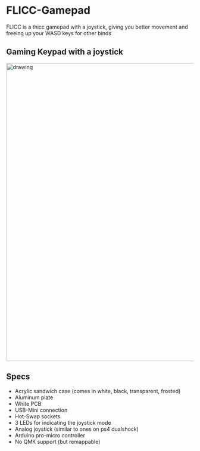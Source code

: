 # FLICC-Gamepad

FLICC is a thicc gamepad with a joystick, giving you better movement and freeing up your WASD keys for other binds


## Gaming Keypad with a joystick
<img src="https://i.imgur.com/bQU1XQh.jpg" alt="drawing" width="800"/>


## Specs
- Acrylic sandwich case (comes in white, black, transparent, frosted)
- Aluminum plate
- White PCB
- USB-Mini connection
- Hot-Swap sockets
- 3 LEDs for indicating the joystick mode
- Analog joystick (similar to ones on ps4 dualshock)
- Arduino pro-micro controller
- No QMK support (but remappable)

